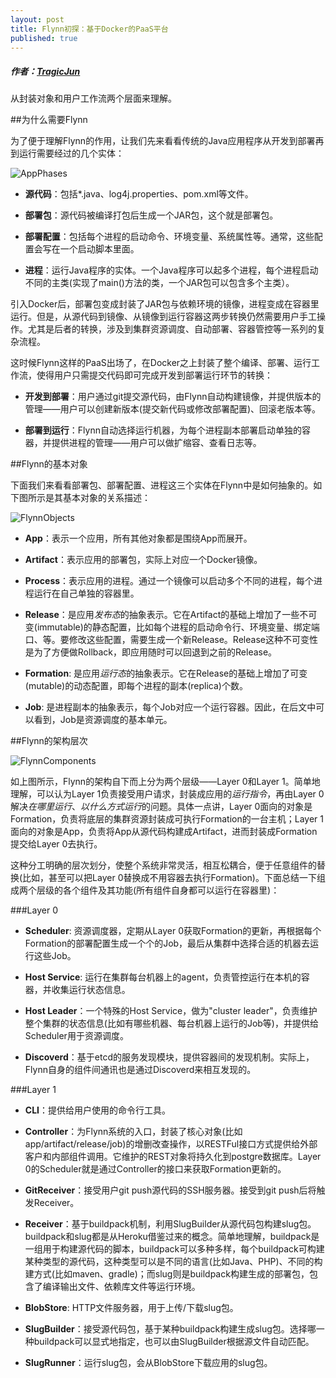 ```yaml
---
layout: post
title: Flynn初探：基于Docker的PaaS平台
published: true
---
```


##### 作者：[TragicJun](http://blog.csdn.net/zhangjun2915)

从封装对象和用户工作流两个层面来理解。

##为什么需要Flynn

为了便于理解Flynn的作用，让我们先来看看传统的Java应用程序从开发到部署再到运行需要经过的几个实体：

![AppPhases][3]

  [3]: https://raw.githubusercontent.com/tragicjun/tragicjun.github.io/master/images/appPhases.png

- **源代码**：包括*.java、log4j.properties、pom.xml等文件。

- **部署包**：源代码被编译打包后生成一个JAR包，这个就是部署包。

- **部署配置**：包括每个进程的启动命令、环境变量、系统属性等。通常，这些配置会写在一个启动脚本里面。
 
- **进程**：运行Java程序的实体。一个Java程序可以起多个进程，每个进程启动不同的主类(实现了main()方法的类，一个JAR包可以包含多个主类）。

引入Docker后，部署包变成封装了JAR包与依赖环境的镜像，进程变成在容器里运行。但是，从源代码到镜像、从镜像到运行容器这两步转换仍然需要用户手工操作。尤其是后者的转换，涉及到集群资源调度、自动部署、容器管控等一系列的复杂流程。

这时候Flynn这样的PaaS出场了，在Docker之上封装了整个编译、部署、运行工作流，使得用户只需提交代码即可完成开发到部署运行环节的转换：

- **开发到部署**：用户通过git提交源代码，由Flynn自动构建镜像，并提供版本的管理——用户可以创建新版本(提交新代码或修改部署配置)、回滚老版本等。

- **部署到运行**：Flynn自动选择运行机器，为每个进程副本部署启动单独的容器，并提供进程的管理——用户可以做扩缩容、查看日志等。

##Flynn的基本对象

下面我们来看看部署包、部署配置、进程这三个实体在Flynn中是如何抽象的。如下图所示是其基本对象的关系描述：

![FlynnObjects][1]

  [1]: https://raw.githubusercontent.com/tragicjun/tragicjun.github.io/master/images/FlynnObjects.png

- **App**：表示一个应用，所有其他对象都是围绕App而展开。

- **Artifact**：表示应用的部署包，实际上对应一个Docker镜像。

- **Process**：表示应用的进程。通过一个镜像可以启动多个不同的进程，每个进程运行在自己单独的容器里。

- **Release**：是应用*发布态*的抽象表示。它在Artifact的基础上增加了一些不可变(immutable)的静态配置，比如每个进程的启动命令行、环境变量、绑定端口、等。要修改这些配置，需要生成一个新Release。Release这种不可变性是为了方便做Rollback，即应用随时可以回退到之前的Release。

- **Formation**: 是应用*运行态*的抽象表示。它在Release的基础上增加了可变(mutable)的动态配置，即每个进程的副本(replica)个数。

- **Job**: 是进程副本的抽象表示，每个Job对应一个运行容器。因此，在后文中可以看到，Job是资源调度的基本单元。

##Flynn的架构层次

![FlynnComponents][2]

  [2]: https://raw.githubusercontent.com/tragicjun/tragicjun.github.io/master/images/FlynnComponents.png

如上图所示，Flynn的架构自下而上分为两个层级——Layer 0和Layer 1。简单地理解，可以认为Layer 1负责接受用户请求，封装成应用的*运行指令*，再由Layer 0解决*在哪里运行*、*以什么方式运行*的问题。具体一点讲，Layer 0面向的对象是Formation，负责将底层的集群资源封装成可执行Formation的一台主机；Layer 1面向的对象是App，负责将App从源代码构建成Artifact，进而封装成Formation提交给Layer 0去执行。

这种分工明确的层次划分，使整个系统非常灵活，相互松耦合，便于任意组件的替换(比如，甚至可以把Layer 0替换成不用容器去执行Formation)。下面总结一下组成两个层级的各个组件及其功能(所有组件自身都可以运行在容器里)：

###Layer 0

- **Scheduler**: 资源调度器，定期从Layer 0获取Formation的更新，再根据每个Formation的部署配置生成一个个的Job，最后从集群中选择合适的机器去运行这些Job。

- **Host Service**: 运行在集群每台机器上的agent，负责管控运行在本机的容器，并收集运行状态信息。

- **Host Leader**：一个特殊的Host Service，做为"cluster leader"，负责维护整个集群的状态信息(比如有哪些机器、每台机器上运行的Job等)，并提供给Scheduler用于资源调度。

- **Discoverd**：基于etcd的服务发现模块，提供容器间的发现机制。实际上，Flynn自身的组件间通讯也是通过Discoverd来相互发现的。

###Layer 1

- **CLI**：提供给用户使用的命令行工具。

- **Controller**：为Flynn系统的入口，封装了核心对象(比如app/artifact/release/job)的增删改查操作，以RESTFul接口方式提供给外部客户和内部组件调用。它维护的REST对象将持久化到postgre数据库。Layer 0的Scheduler就是通过Controller的接口来获取Formation更新的。

- **GitReceiver**：接受用户git push源代码的SSH服务器。接受到git push后将触发Receiver。

- **Receiver**：基于buildpack机制，利用SlugBuilder从源代码包构建slug包。buildpack和slug都是从Heroku借鉴过来的概念。简单地理解，buildpack是一组用于构建源代码的脚本，buildpack可以多种多样，每个buildpack可构建某种类型的源代码，这种类型可以是不同的语言(比如Java、PHP)、不同的构建方式(比如maven、gradle)；而slug则是buildpack构建生成的部署包，包含了编译输出文件、依赖库文件等运行环境。

- **BlobStore**: HTTP文件服务器，用于上传/下载slug包。

- **SlugBuilder**：接受源代码包，基于某种buildpack构建生成slug包。选择哪一种buildpack可以显式地指定，也可以由SlugBuilder根据源文件自动匹配。

- **SlugRunner**：运行slug包，会从BlobStore下载应用的slug包。
